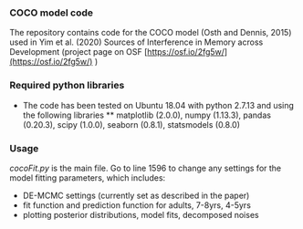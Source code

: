 ### COCO model code  
The repository contains code for the COCO model (Osth and Dennis, 2015) used in Yim et al. (2020) Sources of Interference in Memory across Development (project page on OSF [https://osf.io/2fg5w/](https://osf.io/2fg5w/) )

### Required python libraries
* The code has been tested on Ubuntu 18.04 with python 2.7.13 and using the following libraries
** matplotlib (2.0.0), numpy (1.13.3), pandas (0.20.3), scipy (1.0.0), seaborn (0.8.1), statsmodels (0.8.0)

### Usage
*cocoFit.py* is the main file. Go to line 1596 to change any settings for the model fitting parameters, which includes:
* DE-MCMC settings (currently set as described in the paper)
* fit function and prediction function for adults, 7-8yrs, 4-5yrs
* plotting posterior distributions, model fits, decomposed noises
